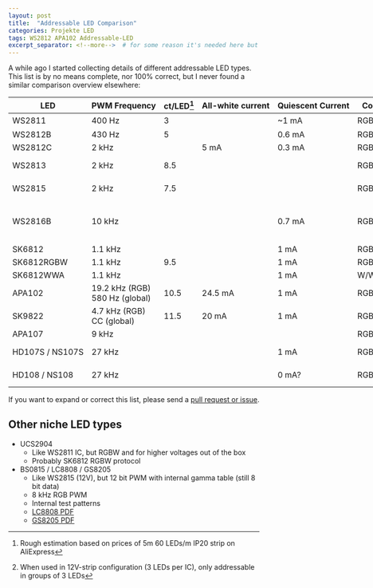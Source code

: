 ```yaml
---
layout: post
title:  "Addressable LED Comparison"
categories: Projekte LED
tags: WS2812 APA102 Addressable-LED
excerpt_separator: <!--more-->  # for some reason it's needed here but works elsewhere without?
---
```


A while ago I started collecting details of different addressable LED types. This list is by no means complete, nor 100% correct, but I never found a similar comparison overview elsewhere:

<!--more-->

| LED             | PWM Frequency                      | ct/LED[^1] | All-white current | Quiescent Current | Colors | Voltage  | Notes                                                                                                                                                         | Datasheet                                                                                                                                                                                 |
|-----------------|------------------------------------|------------|-------------------|-------------------|--------|----------|---------------------------------------------------------------------------------------------------------------------------------------------------------------|-------------------------------------------------------------------------------------------------------------------------------------------------------------------------------------------|
| WS2811          | 400 Hz                             | 3          |                   | ~1 mA             | RGB    | 12 V[^2] |                                                                                                                                                               | [PDF](/uploads/2022-05-29-addressable-led-comparison/WS2811.pdf)                                                                                                                          |
| WS2812B         | 430 Hz                             | 5          |                   | 0.6 mA            | RGB    | 5 V      |                                                                                                                                                               | [PDF](/uploads/2022-05-29-addressable-led-comparison/WS2812B.pdf)                                                                                                                         |
| WS2812C         | 2 kHz                              |            | 5 mA              | 0.3 mA            | RGB    | 5 V      |                                                                                                                                                               | [PDF](/uploads/2022-05-29-addressable-led-comparison/WS2812C.pdf)                                                                                                                         |
| WS2813          | 2 kHz                              | 8.5        |                   |                   | RGB    | 5 V      | - Backup data pin <br>- Integrated capacitor                                                                                                                  | [PDF](/uploads/2022-05-29-addressable-led-comparison/WS2813.pdf)                                                                                                                          |
| WS2815          | 2 kHz                              | 7.5        |                   |                   | RGB    | 12 V     | - Backup data pin <br>- Directly 12V compatible, although [inefficiently](https://twitter.com/_LeoDJ/status/1146876845197090823)                              | [PDF](/uploads/2022-05-29-addressable-led-comparison/WS2815.pdf)                                                                                                                          |
| WS2816B         | 10 kHz                             |            |                   | 0.7 mA            | RGB    | 5V       | - Backup data pin <br>- 16 bit resolution per color <br>- Additional 4 bit gamma <br>- Only available in small SMD packages and no strips currently available | [PDF (English, auto translated)](/uploads/2022-05-29-addressable-led-comparison/WS2816B-2020_en.pdf) <br>[PDF (Chinese)](/uploads/2022-05-29-addressable-led-comparison/WS2816B-2020.pdf) |
| SK6812          | 1.1 kHz                            |            |                   | 1 mA              | RGB    | 5 V      |                                                                                                                                                               | [PDF](/uploads/2022-05-29-addressable-led-comparison/SK6812_RGB.pdf)                                                                                                                      |
| SK6812RGBW      | 1.1 kHz                            | 9.5        |                   | 1 mA              | RGBW   | 5 V      |                                                                                                                                                               | [PDF](/uploads/2022-05-29-addressable-led-comparison/SK6812_RGBW.pdf)                                                                                                                     |
| SK6812WWA       | 1.1 kHz                            |            |                   | 1 mA              | W/WW/A | 5 V      |                                                                                                                                                               | [PDF](/uploads/2022-05-29-addressable-led-comparison/SK6812_WWA.pdf)                                                                                                                      |
| APA102          | 19.2 kHz (RGB) <br>580 Hz (global) | 10.5       | 24.5 mA           | 1 mA              | RGB    | 5 V      | - SPI protocol <br>- [Protocol Quirks](https://cpldcpu.wordpress.com/2014/11/30/understanding-the-apa102-superled/)                                           | [PDF](/uploads/2022-05-29-addressable-led-comparison/APA102.pdf)                                                                                                                          |
| SK9822          | 4.7 kHz (RGB) <br>CC (global)      | 11.5       | 20 mA             | 1 mA              | RGB    | 5 V      | - Constant current global brightness <br>- [APA102 Comparison](https://cpldcpu.wordpress.com/2016/12/13/sk9822-a-clone-of-the-apa102/)                        | [PDF](/uploads/2022-05-29-addressable-led-comparison/SK9822.pdf)                                                                                                                          |
| APA107          | 9 kHz                              |            |                   |                   | RGB    | 5V       | - WS28xx protocol <br>                                                                                                                                        | [PDF]([PDF](/uploads/2022-05-29-addressable-led-comparison/APA107.pdf))                                                                                                                   |
| HD107S / NS107S | 27 kHz                             |            |                   | 1 mA              | RGB    | 5V       | - APA102 SPI protocol <br>- Constant current global brightness (probably)                                                                                     | [PDF](/uploads/2022-05-29-addressable-led-comparison/NS107S.pdf)                                                                                                                          |
| HD108 / NS108   | 27 kHz                             |            |                   | 0 mA?             | RGB    | 5V       | - SPI protocol <br>- 16 bit color + 5 bit CC per color                                                                                                        | [PDF](/uploads/2022-05-29-addressable-led-comparison/NS108.pdf)                                                                                                                           |



If you want to expand or correct this list, please send a [pull request or issue](https://github.com/LeoDJ/Blog/blob/master/_posts/2022-05-29-addressable-led-comparison.md).

## Other niche LED types
* UCS2904
  * Like WS2811 IC, but RGBW and for higher voltages out of the box
  * Probably SK6812 RGBW protocol
* BS0815 / LC8808 / GS8205
  * Like WS2815 (12V), but 12 bit PWM with internal gamma table (still 8 bit data)
  * 8 kHz RGB PWM
  * Internal test patterns
  * [LC8808 PDF](http://addressable-led.com/UploadFile/upi/file/20190318/LC8808-LED.pdf)
  * [GS8205 PDF](https://www.ledlightinghut.com/files/GS8208.pdf)


[^1]: Rough estimation based on prices of 5m 60 LEDs/m IP20 strip on AliExpress
[^2]: When used in 12V-strip configuration (3 LEDs per IC), only addressable in groups of 3 LEDs

<style type="text/css">
    /* Expand table completely, users now might have to scroll horizontally, but the table isn't completely cramped that way */
    table {
        width: max-content;
    }
</style>
